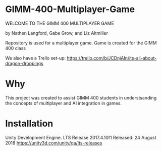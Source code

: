# GIMM-400-Multiplayer-Game

WELCOME TO THE GIMM 400 MULTIPLAYER GAME 

by Nathen Langford, Gabe Grow, and Liz Altmiller

Repository is used for a multiplayer game. Game is created for the GIMM 400 class

We also have a Trello set-up: https://trello.com/b/JCDnjAIn/its-all-about-dragon-droppings


<h1> Why </h1>

This project was created to assist GIMM 400 students in understsanding the concepts of multiplayer and AI integration in games. 


<h1> Installation </h1>

Unity Development Engine. 
LTS Release 2017.4.10f1
Released: 24 August 2018
https://unity3d.com/unity/qa/lts-releases


